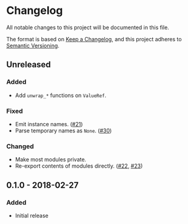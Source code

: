 # Changelog
All notable changes to this project will be documented in this file.

The format is based on [Keep a Changelog](https://keepachangelog.com/en/1.0.0/),
and this project adheres to [Semantic Versioning](https://semver.org/spec/v2.0.0.html).

## Unreleased
### Added
- Add `unwrap_*` functions on `ValueRef`.

### Fixed
- Emit instance names. ([#21](https://github.com/fabianschuiki/llhd/issues/21))
- Parse temporary names as `None`. ([#30](https://github.com/fabianschuiki/llhd/issues/30))

### Changed
- Make most modules private.
- Re-export contents of modules directly. ([#22](https://github.com/fabianschuiki/llhd/issues/22), [#23](https://github.com/fabianschuiki/llhd/issues/23))

## 0.1.0 - 2018-02-27
### Added
- Initial release
